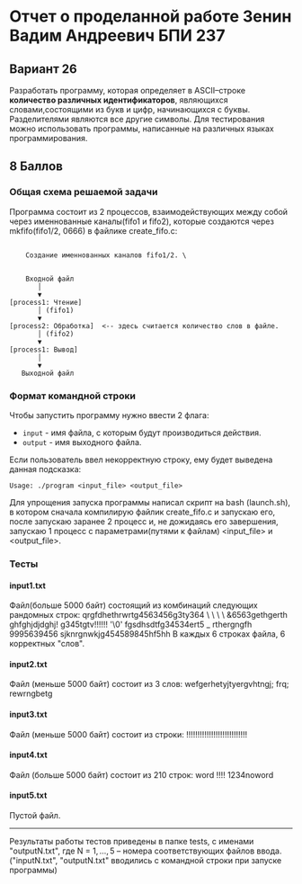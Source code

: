 # Отчет о проделанной работе Зенин Вадим Андреевич БПИ 237 
## Вариант 26 
Разработать программу, которая определяет в ASCII–строке **количество различных идентификаторов**, являющихся словами,cостоящими из букв и цифр, начинающихся с буквы. Разделителями являются все другие символы. Для тестирования можно
использовать программы, написанные на различных языках программирования.
## 8 Баллов
### Общая схема решаемой задачи
Программа состоит из 2 процессов, взаимодействующих между собой через именнованные каналы(fifo1 и fifo2), которые создаются через mkfifo(fifo1/2, 0666) в файлике create_fifo.c:
```

    Создание именнованных каналов fifo1/2. \


    Входной файл
       │
       ▼
[process1: Чтение]
       │ (fifo1)
       ▼
[process2: Обработка]  <-- здесь считается количество слов в файле.
       │ (fifo2)
       ▼
[process1: Вывод]
       │
       ▼
   Выходной файл

```

### Формат командной строки
Чтобы запустить программу нужно ввести 2 флага:
- `input` - имя файла, с которым будут производиться действия.
- `output` - имя выходного файла.

Если пользователь ввел некорректную строку, ему будет выведена данная подсказка:
```
Usage: ./program <input_file> <output_file>
```
Для упрощения запуска программы написал скрипт на bash (launсh.sh), в котором сначала компилирую файлик create_fifo.c и запускаю его, после запускаю заранее 2 процесс и, не дожидаясь его завершения, запускаю 1 процесс с параметрами(путями к файлам) <input_file> и <output_file>.

### Тесты 
#### input1.txt
Файл(больше 5000 байт) состоящий из комбинаций следующих рандомных строк:
qrgfdhethrwrtg4563456g3ty364
 \ 
 \ 
 \ 
\ &6563gethgerth ghfghjdjdghj! g345tgtv!!!!!! '\0'
fgsdhsdtfg34534ert5 _ rthergngfh 9995639456 sjknrgnwkjg454589845hf5hh
В каждых 6 строках файла, 6 корректных "слов".
#### input2.txt
Файл (меньше 5000 байт) состоит из 3 слов:
wefgerhetyjtyergvhtngj; frq; rewrngbetg
#### input3.txt
Файл (меньше 5000 байт) состоит из строки:
!!!!!!!!!!!!!!!!!!!!!!!!!!!
#### input4.txt
Файл (больше 5000 байт) состоит из 210 строк:
word !!!! 1234noword
#### input5.txt
Пустой файл.

---
Результаты работы тестов приведены в папке tests, с именами "outputN.txt", где N = $1, \dots, 5$ – номера соответствующих файлов ввода. ("inputN.txt", "outputN.txt" вводились с командной строки при запуске программы)